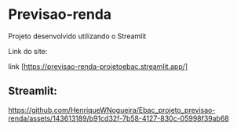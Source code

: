 # Previsao-renda

Projeto desenvolvido utilizando o Streamlit

Link do site:

link [https://previsao-renda-projetoebac.streamlit.app/]



## Streamlit:

https://github.com/HenriqueWNogueira/Ebac_projeto_previsao-renda/assets/143613189/b91cd32f-7b58-4127-830c-05998f39ab68





